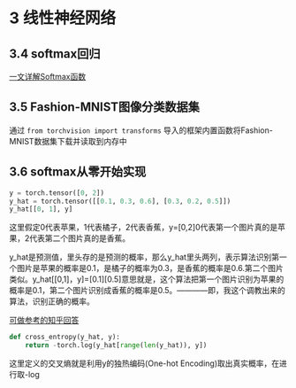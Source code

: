 # 3 线性神经网络

## 3.4 softmax回归

[一文详解Softmax函数](https://zhuanlan.zhihu.com/p/105722023)

## 3.5 Fashion-MNIST图像分类数据集

通过 ``from torchvision import transforms`` 导入的框架内置函数将Fashion-MNIST数据集下载并读取到内存中

## 3.6 softmax从零开始实现

``` python
y = torch.tensor([0, 2])
y_hat = torch.tensor([[0.1, 0.3, 0.6], [0.3, 0.2, 0.5]])
y_hat[[0, 1], y]
```

这里假定0代表苹果，1代表橘子，2代表香蕉，y=[0,2]0代表第一个图片真的是苹果，2代表第二个图片真的是香蕉。

y_hat是预测值，里头存的是预测的概率，那么y_hat里头两列，表示算法识别第一个图片是苹果的概率是0.1，是橘子的概率为0.3，是香蕉的概率是0.6.第二个图片类似。y_hat[[0,1]，y]=[0.1][0.5]意思就是，这个算法把第一个图片识别为苹果的概率是0.1，第二个图片识别成香蕉的概率是0.5。————即，我这个调教出来的算法，识别正确的概率。

[可做参考的知乎回答](https://www.zhihu.com/question/23765351/answer/2144591565)

``` python
def cross_entropy(y_hat, y):
    return -torch.log(y_hat[range(len(y_hat)), y])
```

这里定义的交叉熵就是利用y的独热编码(One-hot Encoding)取出真实概率，在进行取-log
